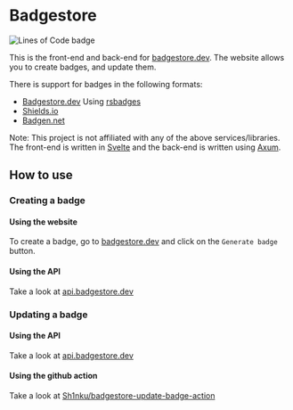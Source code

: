 # Badgestore
![Lines of Code badge]()

This is the front-end and back-end for [badgestore.dev](https://badgestore.dev). The website allows you to create badges, and update them.

There is support for badges in the following formats:
- [Badgestore.dev](https://badgestore.dev) Using [rsbadges](https://gitlab.com/tangram-vision/oss/rsbadges)
- [Shields.io](https://shields.io)
- [Badgen.net](https://badgen.net)

Note: This project is not affiliated with any of the above services/libraries.  
The front-end is written in [Svelte](https://svelte.dev) and the back-end is written using [Axum](https://github.com/tokio-rs/axum).

## How to use
### Creating a badge
#### Using the website
To create a badge, go to [badgestore.dev](https://badgestore.dev) and click on the `Generate badge` button.
#### Using the API
Take a look at [api.badgestore.dev](https://api.badgestore.dev)
### Updating a badge
#### Using the API
Take a look at [api.badgestore.dev](https://api.badgestore.dev)
#### Using the github action
Take a look at [Sh1nku/badgestore-update-badge-action](https://github.com/Sh1nku/badgestore-update-badge-action)